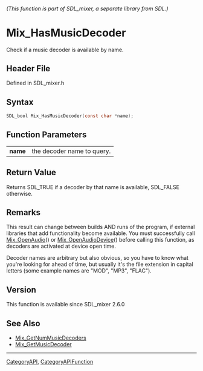 ###### (This function is part of SDL_mixer, a separate library from SDL.)
# Mix_HasMusicDecoder

Check if a music decoder is available by name.

## Header File

Defined in SDL_mixer.h

## Syntax

```c
SDL_bool Mix_HasMusicDecoder(const char *name);

```

## Function Parameters

|              |                            |
| ------------ | -------------------------- |
| **name**     | the decoder name to query. |

## Return Value

Returns SDL_TRUE if a decoder by that name is available, SDL_FALSE
otherwise.

## Remarks

This result can change between builds AND runs of the program, if external
libraries that add functionality become available. You must successfully
call [Mix_OpenAudio](Mix_OpenAudio)() or
[Mix_OpenAudioDevice](Mix_OpenAudioDevice)() before calling this function,
as decoders are activated at device open time.

Decoder names are arbitrary but also obvious, so you have to know what
you're looking for ahead of time, but usually it's the file extension in
capital letters (some example names are "MOD", "MP3", "FLAC").

## Version

This function is available since SDL_mixer 2.6.0

## See Also

- [Mix_GetNumMusicDecoders](Mix_GetNumMusicDecoders)
- [Mix_GetMusicDecoder](Mix_GetMusicDecoder)

----
[CategoryAPI](CategoryAPI), [CategoryAPIFunction](CategoryAPIFunction)

